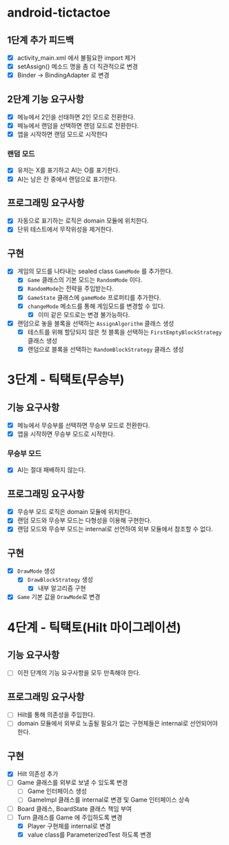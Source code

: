 # android-tictactoe

## 1단계 추가 피드백

- [x] activity_main.xml 에서 불필요한 import 제거
- [x] setAssign() 메소드 명을 좀 더 직관적으로 변경
- [x] Binder -> BindingAdapter 로 변경

## 2단계 기능 요구사항

- [x] 메뉴에서 2인을 선태하면 2인 모드로 전환한다.
- [x] 메뉴에서 랜덤을 선택하면 랜덤 모드로 전환한다.
- [x] 앱을 시작하면 랜덤 모드로 시작한다

### 랜덤 모드

- [x] 유저는 X를 표기하고 AI는 O를 표기한다.
- [x] AI는 남은 칸 중에서 랜덤으로 표기한다.

## 프로그래밍 요구사항

- [x] 자동으로 표기하는 로직은 domain 모듈에 위치한다.
- [x] 단위 테스트에서 무작위성을 제거한다.

## 구현

- [x] 게임의 모드를 나타내는 sealed class `GameMode` 를 추가한다.
    - [x] `Game` 클래스의 기본 모드는 `RandomMode` 이다.
    - [x] `RandomMode`는 전략을 주입받는다.
    - [x] `GameState` 클래스에 `gameMode` 프로퍼티를 추가한다.
    - [x] `changeMode` 메소드를 통해 게임모드를 변경할 수 있다.
        - [x] 이미 같은 모드로는 변경 불가능하다.
- [x] 랜덤으로 놓을 블록을 선택하는 `AssignAlgorithm` 클래스 생성
    - [x] 테스트를 위해 할당되지 않은 첫 블록을 선택하는 `FirstEmptyBlockStrategy` 클래스 생성
    - [x] 랜덤으로 블록을 선택하는 `RandomBlockStrategy` 클래스 생성

# 3단계 - 틱택토(무승부)

## 기능 요구사항

- [x] 메뉴에서 무승부를 선택하면 무승부 모드로 전환한다.
- [x] 앱을 시작하면 무승부 모드로 시작한다.

### 무승부 모드

- [x] AI는 절대 패배하지 않는다.

## 프로그래밍 요구사항

- [x] 무승부 모드 로직은 domain 모듈에 위치한다.
- [x] 랜덤 모드와 무승부 모드는 다형성을 이용해 구현한다.
- [x] 랜덤 모드와 무승부 모드는 internal로 선언하여 외부 모듈에서 참조할 수 없다.

## 구현

- [x] `DrawMode` 생성
    - [x] `DrawBlockStrategy` 생성
        - [x] 내부 알고리즘 구현
- [x] `Game` 기본 값을 `DrawMode`로 변경

# 4단계 - 틱택토(Hilt 마이그레이션)

## 기능 요구사항

- [ ] 이전 단계의 기능 요구사항을 모두 만족해야 한다.

## 프로그래밍 요구사항

- [ ] Hilt를 통해 의존성을 주입한다.
- [ ] domain 모듈에서 외부로 노출될 필요가 없는 구현체들은 internal로 선언되어야 한다.

## 구현

- [x] Hilt 의존성 추가
- [ ] Game 클래스를 외부로 보낼 수 있도록 변경
  - [ ] Game 인터페이스 생성
  - [ ] GameImpl 클래스를 internal로 변경 및 Game 인터페이스 상속
- [ ] Board 클래스, BoardState 클래스 책임 부여
- [ ] Turn 클래스를 Game 에 주입하도록 변경
    - [x] Player 구현체를 internal로 변경
    - [x] value class를 ParameterizedTest 하도록 변경
